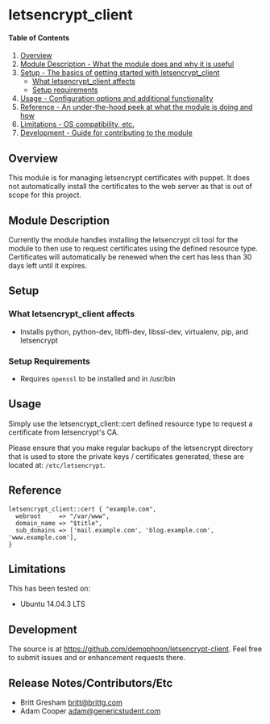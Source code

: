 # letsencrypt_client

#### Table of Contents

1. [Overview](#overview)
2. [Module Description - What the module does and why it is useful](#module-description)
3. [Setup - The basics of getting started with letsencrypt_client](#setup)
    * [What letsencrypt_client affects](#what-letsencrypt_client-affects)
    * [Setup requirements](#setup-requirements)
4. [Usage - Configuration options and additional functionality](#usage)
5. [Reference - An under-the-hood peek at what the module is doing and how](#reference)
5. [Limitations - OS compatibility, etc.](#limitations)
6. [Development - Guide for contributing to the module](#development)

## Overview

This module is for managing letsencrypt certificates with puppet. It does not
automatically install the certificates to the web server as that is out of
scope for this project.

## Module Description

Currently the module handles installing the letsencrypt cli tool for the module
to then use to request certificates using the defined resource type.
Certificates will automatically be renewed when the cert has less than 30 days
left until it expires.

## Setup

### What letsencrypt_client affects

* Installs python, python-dev, libffi-dev, libssl-dev, virtualenv, pip, and
letsencrypt

### Setup Requirements

* Requires `openssl` to be installed and in /usr/bin

## Usage

Simply use the letsencrypt_client::cert defined resource type to request a
certificate from letsencrypt's CA.

Please ensure that you make regular backups of the letsencrypt directory that
is used to store the private keys / certificates generated, these are located
at:
`/etc/letsencrypt`.

## Reference

```
letsencrypt_client::cert { "example.com",
  webroot     => "/var/www",
  domain_name => "$title",
  sub_domains => ['mail.example.com', 'blog.example.com', 'www.example.com'],
}
```

## Limitations

This has been tested on:

* Ubuntu 14.04.3 LTS

## Development

The source is at https://github.com/demophoon/letsencrypt-client. Feel free to
submit issues and or enhancement requests there.

## Release Notes/Contributors/Etc

* Britt Gresham <britt@brittg.com>
* Adam Cooper <adam@genericstudent.com>
